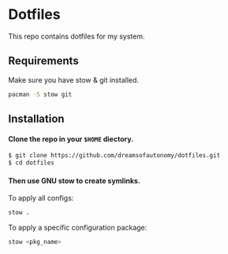 
# Dotfiles

This repo contains dotfiles for my system.

## Requirements

Make sure you have stow & git installed.

```bash
pacman -S stow git
```


## Installation

#### Clone the repo in your `$HOME` diectory.

```bash
$ git clone https://github.com/dreamsofautonomy/dotfiles.git
$ cd dotfiles
```

#### Then use GNU stow to create symlinks.

To apply all configs:

```bash
stow .
```

To apply a specific configuration package:

```bash
stow <pkg_name>
```
